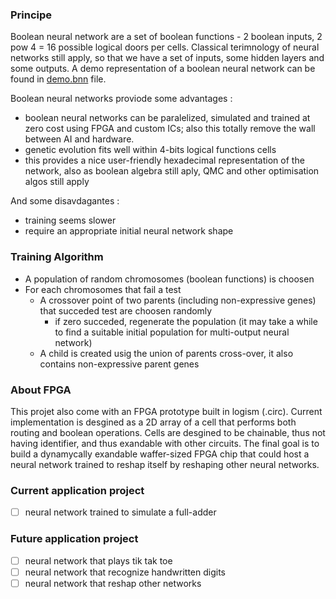 ### Principe

Boolean neural network are a set of boolean functions - 2 boolean inputs, 2 pow 4 = 16 possible logical doors per cells. 
Classical terimnology of neural networks still apply, so that we have a set of inputs, some hidden layers and some outputs. 
A demo representation of a boolean neural network can be found in [demo.bnn](/demo.bnn) file.

Boolean neural networks proviode some advantages :
-  boolean neural networks can be paralelized, simulated and trained at zero cost using FPGA and custom ICs; also this totally remove the wall between AI and hardware.
- genetic evolution fits well within 4-bits logical functions cells
- this provides a nice user-friendly hexadecimal representation of the network, also as boolean algebra still aply, QMC and other optimisation algos still apply

And some disavdagantes :
- training seems slower
- require an appropriate initial neural network shape

### Training Algorithm

- A population of random chromosomes (boolean functions) is choosen
- For each chromosomes that fail a test
	- A crossover point of two parents (including non-expressive genes) that succeded test are choosen randomly
		- if zero succeded, regenerate the population (it may take a while to find a suitable initial population for multi-output neural network)
	- A child is created usig the union of parents cross-over, it also contains non-expressive parent genes

### About FPGA

This projet also come with an FPGA prototype built in logism (.circ). Current implementation is desgined as a 2D array of a cell that performs both routing and boolean operations. Cells are desgined to be chainable, thus not having identifier, and thus exandable with other circuits. The final goal is to build a dynamycally exandable waffer-sized FPGA chip that could host a neural network trained to reshap itself by reshaping other neural networks.

### Current application project

- [ ] neural network trained to simulate a full-adder

### Future application project

- [ ] neural network that plays tik tak toe
- [ ] neural network that recognize handwritten digits
- [ ] neural network that reshap other networks
